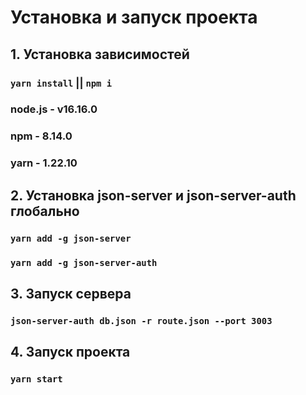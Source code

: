 # Установка и запуск проекта

## 1. Установка зависимостей

### `yarn install` || `npm i`

### node.js - v16.16.0

### npm - 8.14.0

### yarn - 1.22.10

## 2. Установка json-server и json-server-auth глобально

### `yarn add -g json-server`

### `yarn add -g json-server-auth`

## 3. Запуск сервера

### `json-server-auth db.json -r route.json --port 3003`

## 4. Запуск проекта

### `yarn start`
